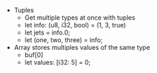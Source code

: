- Tuples
	- Get multiple types at once with tuples
	- let info: (u8, i32, bool) = (1, 3, true)
	- let jets = info.0;
	- let (one, two, three) = info;
- Array stores multiples values of the same type
	- buf[0]
	- let values: [i32: 5] = 0;